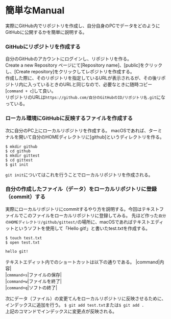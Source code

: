# 簡単なManual

実際にGitHub内でリポジトリを作成し、自分自身のPCでデータをどのようにGitHubに公開するかを簡単に説明する。

### GitHubにリポジトリを作成する
自分のGitHubのアカウントにログインし、リポジトリを作る。  
Create a new Repository ページにて[Repository name]、[public]をクリックし、[Create repository]をクリックしてレポジトリを作成する。  
作成した際に、そのリポジトリを指定しているURLが表示されるが、その後リポジトリ内に入っているときのURLと同じなので、必要なときに随時コピー[`command + c`]して良い。  
リポジトリのURLは`https://github.com/自分のGitHubのID/リポジトリ名.git`になっている。

### ローカル環境にGitHubに反映するファイルを作成する
次に自分のPC上にローカルリポジトリを作成する。
macOSであれば、ターミナルを開いて自分のHOMEディレクトリに[github]というディレクトリを作る。
```php:terminal
$ mkdir github
$ cd github
$ mkdir gittest
$ cd gittest
$ git init
```

`git init`についてはこれを行うことでローカルリポジトリを作成される。

### 自分の作成したファイル（データ）をローカルリポジトリに登録（commit）する

実際にローカルリポジトリにcommitするやり方を説明する。今回はテキストファイルでこのファイルをローカルリポジトリに登録してみる。
先ほど作った`自分のHOMEディレクトリ/github/gittest/`の場所に、macOSであればテキストエディットというソフトを使用して「Hello git!」と書いたtest.txtを作成する。
```php:terminal
$ touch test.txt
$ open test.txt
```

```php:test.txt
hello git!
```

テキストエディット内でのショートカットは以下の通りである。
|command|内容|  
|`cmmmand+s`|ファイルの保存|  
|`command+w`|ファイルを終了|  
|`command+q`|ソフトの終了|

次にデータ（ファイル）の変更てんをローカルリポジトリに反映させるために、インデックスに追加を行う。
`$ git add test.txt`または`$ git add .`  
上記のコマンドでインデックスに変更点が反映される。
